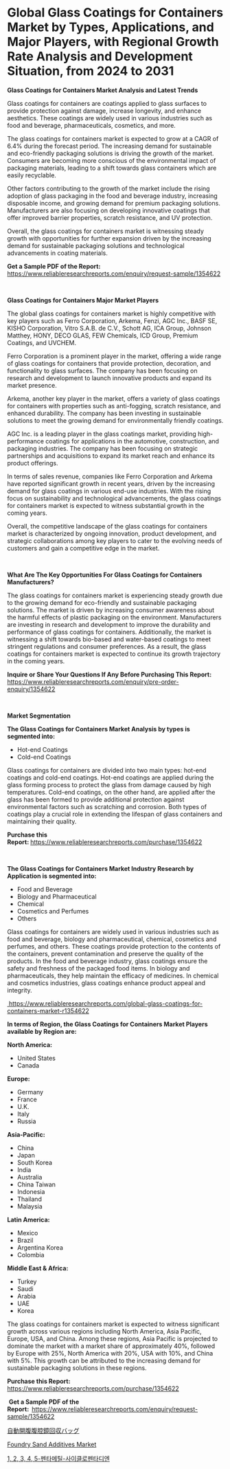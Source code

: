 <p><h1>Global Glass Coatings for Containers Market by Types, Applications, and Major Players, with Regional Growth Rate Analysis and Development Situation, from 2024 to 2031</h1></p><p><strong>Glass Coatings for Containers Market Analysis and Latest Trends</strong></p>
<p><p>Glass coatings for containers are coatings applied to glass surfaces to provide protection against damage, increase longevity, and enhance aesthetics. These coatings are widely used in various industries such as food and beverage, pharmaceuticals, cosmetics, and more.</p><p>The glass coatings for containers market is expected to grow at a CAGR of 6.4% during the forecast period. The increasing demand for sustainable and eco-friendly packaging solutions is driving the growth of the market. Consumers are becoming more conscious of the environmental impact of packaging materials, leading to a shift towards glass containers which are easily recyclable.</p><p>Other factors contributing to the growth of the market include the rising adoption of glass packaging in the food and beverage industry, increasing disposable income, and growing demand for premium packaging solutions. Manufacturers are also focusing on developing innovative coatings that offer improved barrier properties, scratch resistance, and UV protection.</p><p>Overall, the glass coatings for containers market is witnessing steady growth with opportunities for further expansion driven by the increasing demand for sustainable packaging solutions and technological advancements in coating materials.</p></p>
<p><strong>Get a Sample PDF of the Report:&nbsp;</strong> <a href="https://www.reliableresearchreports.com/enquiry/request-sample/1354622">https://www.reliableresearchreports.com/enquiry/request-sample/1354622</a></p>
<p>&nbsp;</p>
<p><strong>Glass Coatings for Containers Major Market Players</strong></p>
<p><p>The global glass coatings for containers market is highly competitive with key players such as Ferro Corporation, Arkema, Fenzi, AGC Inc., BASF SE, KISHO Corporation, Vitro S.A.B. de C.V., Schott AG, ICA Group, Johnson Matthey, HONY, DECO GLAS, FEW Chemicals, ICD Group, Premium Coatings, and UVCHEM. </p><p>Ferro Corporation is a prominent player in the market, offering a wide range of glass coatings for containers that provide protection, decoration, and functionality to glass surfaces. The company has been focusing on research and development to launch innovative products and expand its market presence.</p><p>Arkema, another key player in the market, offers a variety of glass coatings for containers with properties such as anti-fogging, scratch resistance, and enhanced durability. The company has been investing in sustainable solutions to meet the growing demand for environmentally friendly coatings.</p><p>AGC Inc. is a leading player in the glass coatings market, providing high-performance coatings for applications in the automotive, construction, and packaging industries. The company has been focusing on strategic partnerships and acquisitions to expand its market reach and enhance its product offerings.</p><p>In terms of sales revenue, companies like Ferro Corporation and Arkema have reported significant growth in recent years, driven by the increasing demand for glass coatings in various end-use industries. With the rising focus on sustainability and technological advancements, the glass coatings for containers market is expected to witness substantial growth in the coming years.</p><p>Overall, the competitive landscape of the glass coatings for containers market is characterized by ongoing innovation, product development, and strategic collaborations among key players to cater to the evolving needs of customers and gain a competitive edge in the market.</p></p>
<p>&nbsp;</p>
<p><strong>What Are The Key Opportunities For Glass Coatings for Containers Manufacturers?</strong></p>
<p><p>The glass coatings for containers market is experiencing steady growth due to the growing demand for eco-friendly and sustainable packaging solutions. The market is driven by increasing consumer awareness about the harmful effects of plastic packaging on the environment. Manufacturers are investing in research and development to improve the durability and performance of glass coatings for containers. Additionally, the market is witnessing a shift towards bio-based and water-based coatings to meet stringent regulations and consumer preferences. As a result, the glass coatings for containers market is expected to continue its growth trajectory in the coming years.</p></p>
<p><strong>Inquire or Share Your Questions If Any Before Purchasing This Report:</strong> <a href="https://www.reliableresearchreports.com/enquiry/pre-order-enquiry/1354622">https://www.reliableresearchreports.com/enquiry/pre-order-enquiry/1354622</a></p>
<p>&nbsp;</p>
<p><strong>Market Segmentation</strong></p>
<p><strong>The Glass Coatings for Containers Market Analysis by types is segmented into:</strong></p>
<p><ul><li>Hot-end Coatings</li><li>Cold-end Coatings</li></ul></p>
<p><p>Glass coatings for containers are divided into two main types: hot-end coatings and cold-end coatings. Hot-end coatings are applied during the glass forming process to protect the glass from damage caused by high temperatures. Cold-end coatings, on the other hand, are applied after the glass has been formed to provide additional protection against environmental factors such as scratching and corrosion. Both types of coatings play a crucial role in extending the lifespan of glass containers and maintaining their quality.</p></p>
<p><strong>Purchase this Report:&nbsp;</strong><a href="https://www.reliableresearchreports.com/purchase/1354622">https://www.reliableresearchreports.com/purchase/1354622</a></p>
<p>&nbsp;</p>
<p><strong>The Glass Coatings for Containers Market Industry Research by Application is segmented into:</strong></p>
<p><ul><li>Food and Beverage</li><li>Biology and Pharmaceutical</li><li>Chemical</li><li>Cosmetics and Perfumes</li><li>Others</li></ul></p>
<p><p>Glass coatings for containers are widely used in various industries such as food and beverage, biology and pharmaceutical, chemical, cosmetics and perfumes, and others. These coatings provide protection to the contents of the containers, prevent contamination and preserve the quality of the products. In the food and beverage industry, glass coatings ensure the safety and freshness of the packaged food items. In biology and pharmaceuticals, they help maintain the efficacy of medicines. In chemical and cosmetics industries, glass coatings enhance product appeal and integrity.</p></p>
<p><a href="https://www.reliableresearchreports.com/global-glass-coatings-for-containers-market-r1354622">&nbsp;https://www.reliableresearchreports.com/global-glass-coatings-for-containers-market-r1354622</a></p>
<p><strong>In terms of Region, the Glass Coatings for Containers Market Players available by Region are:</strong></p>
<p>
    <p> <strong> North America: </strong>
        <ul>
            <li>United States</li>
            <li>Canada</li>
        </ul>
        </p> 
    <p> <strong> Europe: </strong>
        <ul>
            <li>Germany</li>
            <li>France</li>
            <li>U.K.</li>
            <li>Italy</li>
            <li>Russia</li>
        </ul>
        </p> 
    <p> <strong> Asia-Pacific: </strong>
        <ul>
            <li>China</li>
            <li>Japan</li>
            <li>South Korea</li>
            <li>India</li>
            <li>Australia</li>
            <li>China Taiwan</li>
            <li>Indonesia</li>
            <li>Thailand</li>
            <li>Malaysia</li>
        </ul>
        </p> 
    <p> <strong> Latin America: </strong>
        <ul>
            <li>Mexico</li>
            <li>Brazil</li>
            <li>Argentina Korea</li>
            <li>Colombia</li>
        </ul>
        </p> 
    <p> <strong> Middle East & Africa: </strong>
        <ul>
            <li>Turkey</li>
            <li>Saudi</li>
            <li>Arabia</li>
            <li>UAE</li>
            <li>Korea</li>
        </ul>
    </p>
    </p>
<p><p>The glass coatings for containers market is expected to witness significant growth across various regions including North America, Asia Pacific, Europe, USA, and China. Among these regions, Asia Pacific is projected to dominate the market with a market share of approximately 40%, followed by Europe with 25%, North America with 20%, USA with 10%, and China with 5%. This growth can be attributed to the increasing demand for sustainable packaging solutions in these regions.</p></p>
<p><strong>Purchase this Report: </strong><a href="https://www.reliableresearchreports.com/purchase/1354622">https://www.reliableresearchreports.com/purchase/1354622</a></p>
<p>&nbsp;<strong>Get a Sample PDF of the Report:&nbsp;&nbsp;</strong><a href="https://www.reliableresearchreports.com/enquiry/request-sample/1354622">https://www.reliableresearchreports.com/enquiry/request-sample/1354622</a></p>
<p><strong></strong></p>
<p><p><a href="https://github.com/BrionnaBoyle/Market-Research-Report-List-1/blob/main/1481161138754.md">自動開腹腹腔鏡回収バッグ</a></p><p><a href="https://github.com/gladysalidde/Market-Research-Report-List-1/blob/main/foundry-sand-additives-market.md">Foundry Sand Additives Market</a></p><p><a href="https://github.com/lzrvbyqzftro57/Market-Research-Report-List-2/blob/main/4464300144903.md">1, 2, 3, 4, 5-펜타메틸-사이클로펜타디엔</a></p></p>